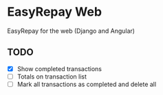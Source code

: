 # EasyRepay Web

EasyRepay for the web (Django and Angular)

## TODO

- [x] Show completed transactions
- [ ] Totals on transaction list
- [ ] Mark all transactions as completed and delete all
